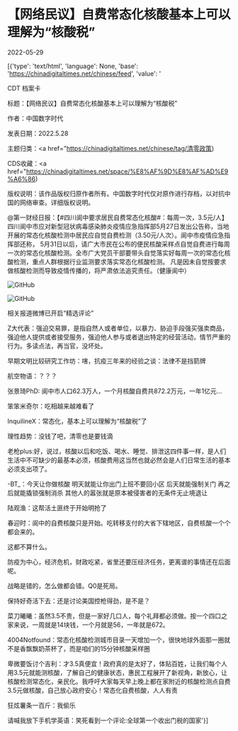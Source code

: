 # 【网络民议】自费常态化核酸基本上可以理解为“核酸税”

2022-05-29

[{'type': 'text/html', 'language': None, 'base': 'https://chinadigitaltimes.net/chinese/feed', 'value': '

CDT 档案卡

标题：【网络民议】自费常态化核酸基本上可以理解为“核酸税”

作者：中国数字时代

发表日期：2022.5.28

主题归类：<a href="https://chinadigitaltimes.net/chinese/tag/清零政策)

CDS收藏：<a href="https://chinadigitaltimes.net/space/%E8%AF%9D%E8%AF%AD%E9%A6%86)

版权说明：该作品版权归原作者所有。中国数字时代仅对原作进行存档，以对抗中国的网络审查。详细版权说明。





@第一财经日报：【#四川阆中要求居民自费常态化核酸#：每周一次，3.5元/人】四川阆中市应对新型冠状病毒感染肺炎疫情应急指挥部5月27日发出公告称，当地开展的常态化核酸检测中居民应自觉自费检测（3.50元/人次）。阆中市疫情应急指挥部还称， 5月31日以后，请广大市民在公布的便民核酸采样点自觉自费进行每周一次的常态化核酸检测。全市广大党员干部要带头自觉落实好每周一次的常态化核酸检测，重点人群根据行业监测要求落实常态化核酸检测。 凡是因未自觉按要求做核酸检测而导致疫情传播的，将严肃依法追究责任。（健康阆中）

![GitHub](https://chinadigitaltimes.net/chinese/files/2022/05/Screen-Shot-2022-05-28-at-12.47.13-PM.png)

![GitHub](https://chinadigitaltimes.net/chinese/files/2022/05/Screen-Shot-2022-05-28-at-12.47.23-PM.png)

相关报道微博已开启“精选评论”



Z大代表：强迫交易罪，是指自然人或者单位，以暴力、胁迫手段强买强卖商品，强迫他人提供或者接受服务，强迫他人参与或者退出特定的经营活动，情节严重的行为。多读点法，再当官，没坏处。

早期文明比较研究工作坊：嗐，抗疫三年来的经验之谈：法律不是挡箭牌

航空物语：？？？

张景琦PhD: 阆中市人口62.3万人，一个月核酸自费共872.2万元，一年1亿元…

笨笨米奇尔：吃相越来越难看了

InquilineX：常态化，基本上可以理解为“核酸税”了

理性趋势：没钱了吧，清零也是要钱滴

老枪plus:好，说过，核酸以后和吃饭、喝水、睡觉、排泄这四件事一样，是人们生活中不可缺少的最基本必须，核酸费用这当然也就必然会是人们日常生活的基本必须支出项了。

-BT_：今天让你做核酸 明天就能让你出门上班不要回小区 后天就能强制关门 再之后就能撬锁强制消杀 其他人的嚣张就是原本被侵害者的无条件无止境退让

陆观渔：这帮活土匪终于开始明抢了

春迎时：阆中的自费核酸只是开始。吃转移支付的大省下辖地区，自费核酸一个个都会来的。

这都不算什么。

防疫为中心，经济危机，财政吃紧，省里还要压经济任务，更离谱的事情还在后面呢。

战略是错的，怎么做都会错。Q0是死局。

保持好奇活下去：还是讨论美国控枪得劲，是不是？

菜刀曦曦：虽然3.5不贵，但是一家好几口人，每个礼拜都必须做。按一个四口之家来说，一周就是14块钱，一个月就是56，一年就是672。

4004Notfound：常态化核酸检测城市目录一天增加一个，很快地球外面那一圈就不是香飘飘奶茶杯了，而是咱们的15分钟核酸采样圈

卑微要饭讨个吉利：才3.5真便宜！政府真的是太好了，体贴百姓，让我们每个人用3.5元就能测核酸，了解自己的健康状态，惠民工程展开了新视角，新放心，让核酸检测常态化，亲民化。我呼吁大家每天早上晚上都在家附近的核酸检测点自费3.5元做核酸，自己放心政府安心！常态化自费核酸，人人有责

狂炫薯条一百斤：我偷乐

请喊我放下手机学英语：笑死看到一个评论:全球第一个收出门税的国家'}]
